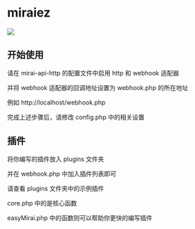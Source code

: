 # miraiez

![](https://img.shields.io/github/license/nkxingxh/miraiez.svg)

## 开始使用

请在 mirai-api-http 的配置文件中启用 http 和 webhook 适配器

并将 webhook 适配器的回调地址设置为 webhook.php 的所在地址

例如 http://localhost/webhook.php

完成上述步骤后，请修改 config.php 中的相关设置

## 插件
将你编写的插件放入 plugins 文件夹

并在 webhook.php 中加入插件列表即可

请查看 plugins 文件夹中的示例插件

core.php 中的是核心函数

easyMirai.php 中的函数则可以帮助你更快的编写插件
